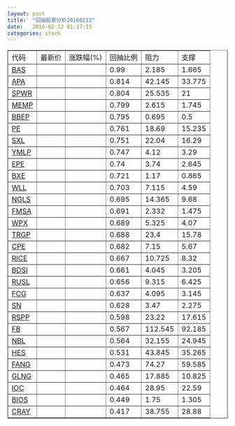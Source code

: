 ```yaml
---
layout: post
title:  "回抽股票分析20160212"
date:   2016-02-12 01:17:15
categories: stock
---
```

<script type="text/javascript">
var stockList = []
stockList.push('gb_bas');
stockList.push('gb_apa');
stockList.push('gb_spwr');
stockList.push('gb_memp');
stockList.push('gb_bbep');
stockList.push('gb_pe');
stockList.push('gb_sxl');
stockList.push('gb_ymlp');
stockList.push('gb_epe');
stockList.push('gb_bxe');
stockList.push('gb_wll');
stockList.push('gb_ngls');
stockList.push('gb_fmsa');
stockList.push('gb_wpx');
stockList.push('gb_trgp');
stockList.push('gb_cpe');
stockList.push('gb_rice');
stockList.push('gb_bdsi');
stockList.push('gb_rusl');
stockList.push('gb_fcg');
stockList.push('gb_sn');
stockList.push('gb_rspp');
stockList.push('gb_fb');
stockList.push('gb_nbl');
stockList.push('gb_hes');
stockList.push('gb_fang');
stockList.push('gb_glng');
stockList.push('gb_ioc');
stockList.push('gb_bios');
stockList.push('gb_cray');
</script>
<table border="1">
 <tr>
 <td>代码</td>
 <td>最新价</td>
 <td>涨跌幅(%)</td>
 <td>回抽比例</td>
 <td>阻力</td>
 <td>支撑</td>
</tr>
  <tr id="bas">
  <td><a href="http://stock.finance.sina.com.cn/usstock/quotes/BAS.html" target="_blank">BAS</a></td><td></td><td></td><td>0.99</td><td>2.185</td><td>1.665</td></tr>
  <tr id="apa">
  <td><a href="http://stock.finance.sina.com.cn/usstock/quotes/APA.html" target="_blank">APA</a></td><td></td><td></td><td>0.814</td><td>42.145</td><td>33.775</td></tr>
  <tr id="spwr">
  <td><a href="http://stock.finance.sina.com.cn/usstock/quotes/SPWR.html" target="_blank">SPWR</a></td><td></td><td></td><td>0.804</td><td>25.535</td><td>21</td></tr>
  <tr id="memp">
  <td><a href="http://stock.finance.sina.com.cn/usstock/quotes/MEMP.html" target="_blank">MEMP</a></td><td></td><td></td><td>0.799</td><td>2.615</td><td>1.745</td></tr>
  <tr id="bbep">
  <td><a href="http://stock.finance.sina.com.cn/usstock/quotes/BBEP.html" target="_blank">BBEP</a></td><td></td><td></td><td>0.795</td><td>0.695</td><td>0.5</td></tr>
  <tr id="pe">
  <td><a href="http://stock.finance.sina.com.cn/usstock/quotes/PE.html" target="_blank">PE</a></td><td></td><td></td><td>0.761</td><td>18.69</td><td>15.235</td></tr>
  <tr id="sxl">
  <td><a href="http://stock.finance.sina.com.cn/usstock/quotes/SXL.html" target="_blank">SXL</a></td><td></td><td></td><td>0.751</td><td>22.04</td><td>16.29</td></tr>
  <tr id="ymlp">
  <td><a href="http://stock.finance.sina.com.cn/usstock/quotes/YMLP.html" target="_blank">YMLP</a></td><td></td><td></td><td>0.747</td><td>4.12</td><td>3.29</td></tr>
  <tr id="epe">
  <td><a href="http://stock.finance.sina.com.cn/usstock/quotes/EPE.html" target="_blank">EPE</a></td><td></td><td></td><td>0.74</td><td>3.74</td><td>2.645</td></tr>
  <tr id="bxe">
  <td><a href="http://stock.finance.sina.com.cn/usstock/quotes/BXE.html" target="_blank">BXE</a></td><td></td><td></td><td>0.721</td><td>1.17</td><td>0.865</td></tr>
  <tr id="wll">
  <td><a href="http://stock.finance.sina.com.cn/usstock/quotes/WLL.html" target="_blank">WLL</a></td><td></td><td></td><td>0.703</td><td>7.115</td><td>4.59</td></tr>
  <tr id="ngls">
  <td><a href="http://stock.finance.sina.com.cn/usstock/quotes/NGLS.html" target="_blank">NGLS</a></td><td></td><td></td><td>0.695</td><td>14.365</td><td>9.68</td></tr>
  <tr id="fmsa">
  <td><a href="http://stock.finance.sina.com.cn/usstock/quotes/FMSA.html" target="_blank">FMSA</a></td><td></td><td></td><td>0.691</td><td>2.332</td><td>1.475</td></tr>
  <tr id="wpx">
  <td><a href="http://stock.finance.sina.com.cn/usstock/quotes/WPX.html" target="_blank">WPX</a></td><td></td><td></td><td>0.689</td><td>5.325</td><td>4.07</td></tr>
  <tr id="trgp">
  <td><a href="http://stock.finance.sina.com.cn/usstock/quotes/TRGP.html" target="_blank">TRGP</a></td><td></td><td></td><td>0.688</td><td>23.4</td><td>15.78</td></tr>
  <tr id="cpe">
  <td><a href="http://stock.finance.sina.com.cn/usstock/quotes/CPE.html" target="_blank">CPE</a></td><td></td><td></td><td>0.682</td><td>7.15</td><td>5.67</td></tr>
  <tr id="rice">
  <td><a href="http://stock.finance.sina.com.cn/usstock/quotes/RICE.html" target="_blank">RICE</a></td><td></td><td></td><td>0.667</td><td>10.725</td><td>8.32</td></tr>
  <tr id="bdsi">
  <td><a href="http://stock.finance.sina.com.cn/usstock/quotes/BDSI.html" target="_blank">BDSI</a></td><td></td><td></td><td>0.661</td><td>4.045</td><td>3.205</td></tr>
  <tr id="rusl">
  <td><a href="http://stock.finance.sina.com.cn/usstock/quotes/RUSL.html" target="_blank">RUSL</a></td><td></td><td></td><td>0.656</td><td>9.315</td><td>6.425</td></tr>
  <tr id="fcg">
  <td><a href="http://stock.finance.sina.com.cn/usstock/quotes/FCG.html" target="_blank">FCG</a></td><td></td><td></td><td>0.637</td><td>4.095</td><td>3.145</td></tr>
  <tr id="sn">
  <td><a href="http://stock.finance.sina.com.cn/usstock/quotes/SN.html" target="_blank">SN</a></td><td></td><td></td><td>0.628</td><td>3.47</td><td>2.275</td></tr>
  <tr id="rspp">
  <td><a href="http://stock.finance.sina.com.cn/usstock/quotes/RSPP.html" target="_blank">RSPP</a></td><td></td><td></td><td>0.598</td><td>23.22</td><td>17.615</td></tr>
  <tr id="fb">
  <td><a href="http://stock.finance.sina.com.cn/usstock/quotes/FB.html" target="_blank">FB</a></td><td></td><td></td><td>0.567</td><td>112.545</td><td>92.185</td></tr>
  <tr id="nbl">
  <td><a href="http://stock.finance.sina.com.cn/usstock/quotes/NBL.html" target="_blank">NBL</a></td><td></td><td></td><td>0.564</td><td>32.155</td><td>24.945</td></tr>
  <tr id="hes">
  <td><a href="http://stock.finance.sina.com.cn/usstock/quotes/HES.html" target="_blank">HES</a></td><td></td><td></td><td>0.531</td><td>43.845</td><td>35.265</td></tr>
  <tr id="fang">
  <td><a href="http://stock.finance.sina.com.cn/usstock/quotes/FANG.html" target="_blank">FANG</a></td><td></td><td></td><td>0.473</td><td>74.27</td><td>59.585</td></tr>
  <tr id="glng">
  <td><a href="http://stock.finance.sina.com.cn/usstock/quotes/GLNG.html" target="_blank">GLNG</a></td><td></td><td></td><td>0.465</td><td>17.885</td><td>10.825</td></tr>
  <tr id="ioc">
  <td><a href="http://stock.finance.sina.com.cn/usstock/quotes/IOC.html" target="_blank">IOC</a></td><td></td><td></td><td>0.464</td><td>28.95</td><td>22.59</td></tr>
  <tr id="bios">
  <td><a href="http://stock.finance.sina.com.cn/usstock/quotes/BIOS.html" target="_blank">BIOS</a></td><td></td><td></td><td>0.449</td><td>1.75</td><td>1.305</td></tr>
  <tr id="cray">
  <td><a href="http://stock.finance.sina.com.cn/usstock/quotes/CRAY.html" target="_blank">CRAY</a></td><td></td><td></td><td>0.417</td><td>38.755</td><td>28.88</td></tr>
</table>
